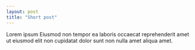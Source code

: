 ```yaml
---
layout: post
title: "Short post"
---
```


Lorem ipsum Eiusmod non tempor ea laboris occaecat reprehenderit amet ut eiusmod elit non cupidatat dolor sunt non nulla amet aliqua amet.